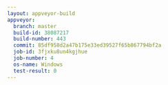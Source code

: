 ```yaml
---
layout: appveyor-build
appveyor:
  branch: master
  build-id: 38087217
  build-number: 443
  commit: 85df958d2a47b175e33ed39527f65b867794bf2a
  job-id: 3fjxku8un4kgjhue
  job-number: 4
  os-name: Windows
  test-result: 0
---
```

